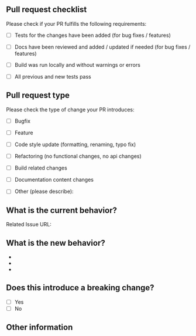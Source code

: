 ## Pull request checklist

Please check if your PR fulfills the following requirements:
- [ ] Tests for the changes have been added (for bug fixes / features)
- [ ] Docs have been reviewed and added / updated if needed (for bug fixes / features)
- [ ] Build was run locally and without warnings or errors
- [ ] All previous and new tests pass


## Pull request type

<!-- Please try to limit your pull request to one type, submit multiple
pull requests if needed. --> 

Please check the type of change your PR introduces:
- [ ] Bugfix
- [ ] Feature
- [ ] Code style update (formatting, renaming, typo fix)
- [ ] Refactoring (no functional changes, no api changes)
- [ ] Build related changes
- [ ] Documentation content changes
- [ ] Other (please describe): 


## What is the current behavior?
<!-- Please describe the current behavior that you are modifying. -->


<!-- Related issue this PR addresses, if applicable -->
Related Issue URL: 


## What is the new behavior?
<!-- Please describe the behavior or changes that are being added by this
PR. -->

-
-
-

## Does this introduce a breaking change?

- [ ] Yes
- [ ] No

<!-- If this introduces a breaking change, please describe the impact and
migration path for existing applications below. -->


## Other information

<!-- Any other information that is important to this PR. -->